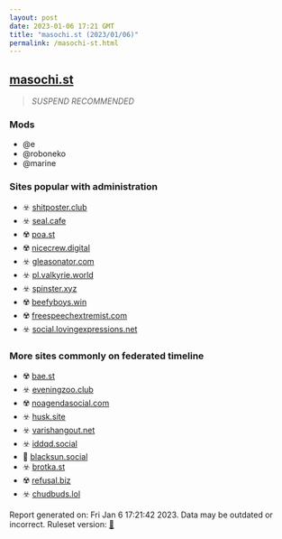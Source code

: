 ```yaml
---
layout: post
date: 2023-01-06 17:21 GMT
title: "masochi.st (2023/01/06)"
permalink: /masochi-st.html
---
```



## [masochi.st](https://masochi.st)

> *SUSPEND RECOMMENDED*

### Mods
 * @e
 * @roboneko
 * @marine

### Sites popular with administration

* ☣️ [shitposter.club](/shitposter-club.html)
* ☣️ [seal.cafe](/seal-cafe.html)
* ☢️ [poa.st](/poa-st.html)
* ☢️ [nicecrew.digital](/nicecrew-digital.html)
* ☣️ [gleasonator.com](/gleasonator-com.html)
* ☣️ [pl.valkyrie.world](/pl-valkyrie-world.html)
* ☣️ [spinster.xyz](/spinster-xyz.html)
* ☢️ [beefyboys.win](/beefyboys-win.html)
* ☢️ [freespeechextremist.com](/freespeechextremist-com.html)
* ☣️ [social.lovingexpressions.net](/social-lovingexpressions-net.html)

### More sites commonly on federated timeline

* ☢️ [bae.st](/bae-st.html)
* ☣️ [eveningzoo.club](/eveningzoo-club.html)
* ☢️ [noagendasocial.com](/noagendasocial-com.html)
* ☣️ [husk.site](/husk-site.html)
* ☣️ [varishangout.net](/varishangout-net.html)
* ☣️ [iddqd.social](/iddqd-social.html)
* 🚫 [blacksun.social](/blacksun-social.html)
* ☣️ [brotka.st](/brotka-st.html)
* ☢️ [refusal.biz](/refusal-biz.html)
* ☣️ [chudbuds.lol](/chudbuds-lol.html)

Report generated on: Fri Jan  6 17:21:42 2023. Data may be outdated or incorrect.
Ruleset version: [🏀](/version-basketball)
